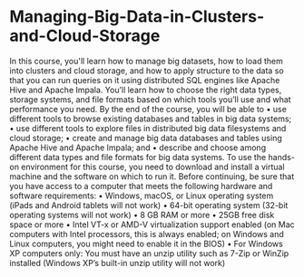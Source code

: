 # Managing-Big-Data-in-Clusters-and-Cloud-Storage
In this course, you'll learn how to manage big datasets, how to load them into clusters and cloud storage, and how to apply structure to the data so that you can run queries on it using distributed SQL engines like Apache Hive and Apache Impala. You’ll learn how to choose the right data types, storage systems, and file formats based on which tools you’ll use and what performance you need.  By the end of the course, you will be able to • use different tools to browse existing databases and tables in big data systems; • use different tools to explore files in distributed big data filesystems and cloud storage; • create and manage big data databases and tables using Apache Hive and Apache Impala; and • describe and choose among different data types and file formats for big data systems. To use the hands-on environment for this course, you need to download and install a virtual machine and the software on which to run it. Before continuing, be sure that you have access to a computer that meets the following hardware and software requirements: • Windows, macOS, or Linux operating system (iPads and Android tablets will not work) • 64-bit operating system (32-bit operating systems will not work) • 8 GB RAM or more • 25GB free disk space or more • Intel VT-x or AMD-V virtualization support enabled (on Mac computers with Intel processors, this is always enabled; on Windows and Linux computers, you might need to enable it in the BIOS) • For Windows XP computers only: You must have an unzip utility such as 7-Zip or WinZip installed (Windows XP’s built-in unzip utility will not work)
